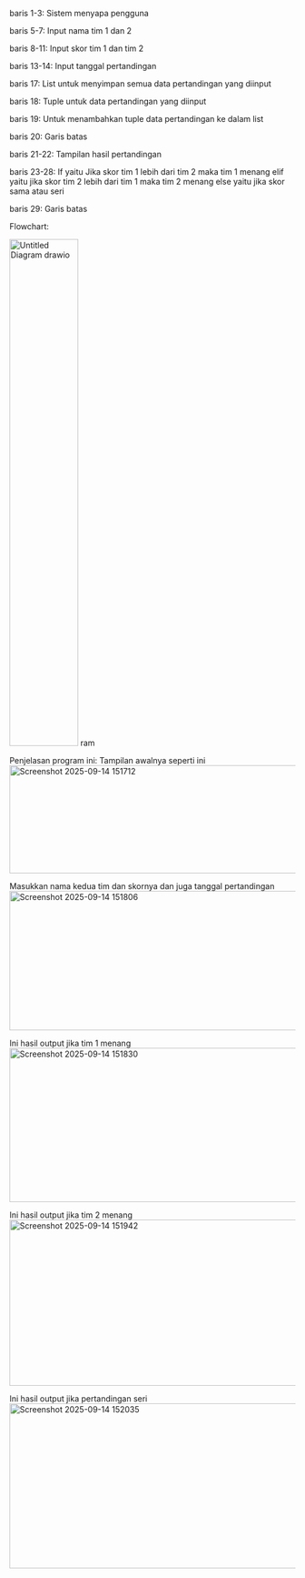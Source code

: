 baris 1-3: Sistem menyapa pengguna

baris 5-7: Input nama tim 1 dan 2

baris 8-11: Input skor tim 1 dan tim 2

baris 13-14: Input tanggal pertandingan

baris 17: List untuk menyimpan semua data pertandingan yang diinput

baris 18: Tuple untuk data pertandingan yang diinput

baris 19: Untuk menambahkan tuple data pertandingan ke dalam list 

baris 20: Garis batas

baris 21-22: Tampilan hasil pertandingan

baris 23-28: If yaitu Jika skor tim 1 lebih dari tim 2 maka tim 1 menang
             elif yaitu jika skor tim 2 lebih dari tim 1 maka tim 2 menang
             else yaitu jika skor sama atau seri
             
baris 29: Garis batas


Flowchart:

<img width="121" height="891" alt="Untitled Diagram drawio" src="https://github.com/user-attachments/assets/e3f8eab6-1643-42be-afd7-7b917112f1cf" />
ram

Penjelasan program ini:
Tampilan awalnya seperti ini
<img width="853" height="190" alt="Screenshot 2025-09-14 151712" src="https://github.com/user-attachments/assets/e74990b6-819b-46dd-a8ce-5158d1bcdbb6" />

Masukkan nama kedua tim dan skornya dan juga tanggal pertandingan
<img width="812" height="245" alt="Screenshot 2025-09-14 151806" src="https://github.com/user-attachments/assets/e77016ca-52d2-4537-b681-ba29d4bb39b4" />

Ini hasil output jika tim 1 menang
<img width="802" height="271" alt="Screenshot 2025-09-14 151830" src="https://github.com/user-attachments/assets/ed5b2fe7-88f6-4a79-a4fa-788ec22b5491" />

Ini hasil output jika tim 2 menang
<img width="810" height="292" alt="Screenshot 2025-09-14 151942" src="https://github.com/user-attachments/assets/9614dd16-502e-4cf8-8e4d-3f110efdb247" />

Ini hasil output jika pertandingan seri
<img width="794" height="290" alt="Screenshot 2025-09-14 152035" src="https://github.com/user-attachments/assets/d01fb420-82a5-4295-bb95-aada44258d04" />

